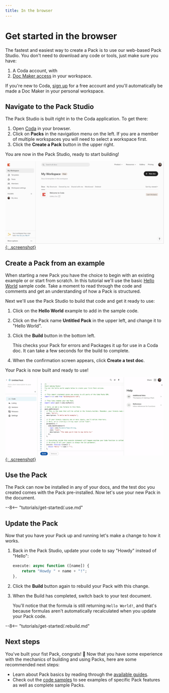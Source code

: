 ```yaml
---
title: In the browser
---
```


# Get started in the browser

The fastest and easiest way to create a Pack is to use our web-based Pack Studio. You don't need to download any code or tools, just make sure you have:

1. A Coda account, with
2. [Doc Maker access][hc_doc_maker] in your workspace.

If you're new to Coda, [sign up][coda_sign_up] for a free account and you'll automatically be made a Doc Maker in your personal workspace.


## Navigate to the Pack Studio

The Pack Studio is built right in to the Coda application. To get there:

1. Open [Coda][coda_home] in your browser.
1. Click on **Packs** in the navigation menu on the left. If you are a member of multiple workspaces you will need to select a workspace first.
1. Click the **Create a Pack** button in the upper right.

You are now in the Pack Studio, ready to start building!

[![How to navigate to the Pack Studio][web_ide_navigate]{: .screenshot}][web_ide_navigate]


## Create a Pack from an example

When starting a new Pack you have the choice to begin with an existing example or or start from scratch. In this tutorial we'll use the basic [Hello World][samples_hello_world] sample code. Take a moment to read through the code and comments and get an understanding of how a Pack is structured.

Next we'll use the Pack Studio to build that code and get it ready to use:

1. Click on the **Hello World** example to add in the sample code.

1. Click on the Pack name **Untitled Pack** in the upper left, and change it to "Hello World".

1. Click the **Build** button in the bottom left.

    This checks your Pack for errors and Packages it up for use in a Coda doc. It can take a few seconds for the build to complete.

1. When the confirmation screen appears, click **Create a test doc**.

Your Pack is now built and ready to use!

[![How to build your Pack][web_ide_build]{: .screenshot}][web_ide_build]


## Use the Pack

The Pack can now be installed in any of your docs, and the test doc you created comes with the Pack pre-installed. Now let's use your new Pack in the document.

--8<-- "tutorials/get-started/.use.md"


## Update the Pack

Now that you have your Pack up and running let's make a change to how it works.

1. Back in the Pack Studio, update your code to say "Howdy" instead of "Hello":

    ```ts hl_lines="2"
    execute: async function ([name]) {
        return "Howdy " + name + "!";
    },
    ```

1. Click the **Build** button again to rebuild your Pack with this change.
1. When the Build has completed, switch back to your test document.

    You'll notice that the formula is still returning `Hello World!`, and that's because formulas aren't automatically recalculated when you update your Pack code.

--8<-- "tutorials/get-started/.rebuild.md"


## Next steps

You've built your fist Pack, congrats! 🎉 Now that you have some experience with the mechanics of building and using Packs, here are some recommended next steps:

- Learn about Pack basics by reading through the [available guides][guides].
- Check out the [code samples][samples] to see examples of specific Pack features as well as complete sample Packs.


[coda_sign_up]: https://coda.io/signup
[hc_doc_maker]: https://help.coda.io/en/articles/3388781-members-and-roles
[coda_home]: https://coda.io/docs
[web_ide_navigate]: ../../images/web_ide_navigate.gif
[web_ide_build]: ../../images/web_ide_build.gif
[samples_hello_world]: ../../samples/full/hello-world.md
[rebuild]: ../../images/web_ide_rebuild.gif
[samples]: ../../samples/topic/formula.md
[guides]: ../../guides/blocks/formulas.md
